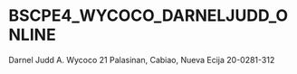# BSCPE4_WYCOCO_DARNELJUDD_ONLINE
Darnel Judd A. Wycoco
21
Palasinan, Cabiao, Nueva Ecija
20-0281-312
